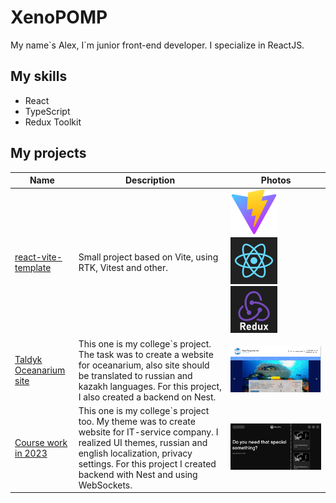 # XenoPOMP

My name\`s Alex, I\`m junior front-end developer. I specialize in ReactJS.

## My skills
- React
- TypeScript
- Redux Toolkit

## My projects


| Name | Description | Photos |  
| ---- | ----------- | ------ |
| [react-vite-template](https://github.com/XenoPOMP/react-vite-template) | Small project based on Vite, using RTK, Vitest and other. | <img src="src/images/vite-logo-small.png" /> <img src="src/images/react-logo-small.png" /> <img src="src/images/redux-logo-small.png" /> |
| [Taldyk Oceanarium site](https://github.com/XenoPOMP/college-2023-oceanarium) | This one is my college`s project. The task was to create a website for oceanarium, also site should be translated to russian and kazakh languages. For this project, I also created a backend on Nest. | <img src="src/images/screen0.png" /> |
| [Course work in 2023](https://github.com/XenoPOMP/coursework-2023) | This one is my college`s project too. My theme was to create website for IT-service company. I realized UI themes, russian and english localization, privacy settings. For this project I created backend with Nest and using WebSockets. | <img src="src/images/en-screen0.png" /> |
